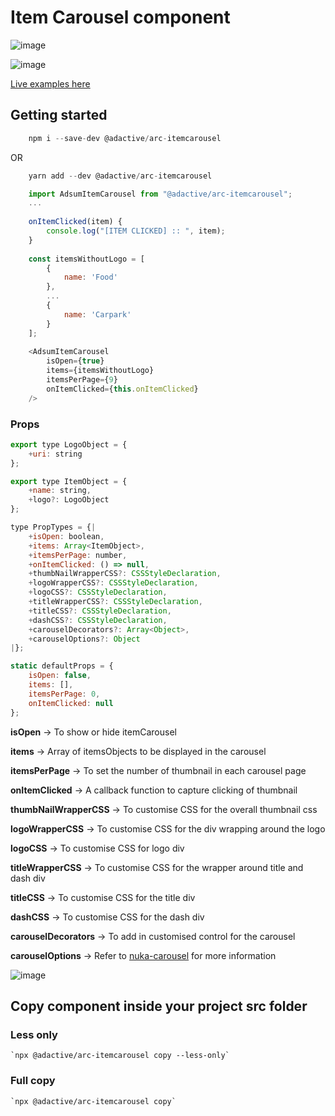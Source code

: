 # Item Carousel component

![image](https://user-images.githubusercontent.com/8574893/40462128-371b5d20-5f41-11e8-8202-575b7ffd6012.png)

![image](https://user-images.githubusercontent.com/8574893/40462162-4ef20dea-5f41-11e8-8f7f-ee13cbec9dd2.png)

[Live examples here](https://adactivesas.github.io/adsum-react-components/packages/adsum-itemCarousel/examples/)

## Getting started

```javascript
    npm i --save-dev @adactive/arc-itemcarousel
```
OR
```javascript
    yarn add --dev @adactive/arc-itemcarousel
```

```javascript
    import AdsumItemCarousel from "@adactive/arc-itemcarousel";
    ...
    
    onItemClicked(item) {
        console.log("[ITEM CLICKED] :: ", item);
    }
    
    const itemsWithoutLogo = [
        {
            name: 'Food'
        },
        ...
        {
            name: 'Carpark'
        }
    ];
    
    <AdsumItemCarousel
        isOpen={true}
        items={itemsWithoutLogo}
        itemsPerPage={9}
        onItemClicked={this.onItemClicked}
    />
```

### Props

```javascript
export type LogoObject = {
    +uri: string
};

export type ItemObject = {
    +name: string,
    +logo?: LogoObject
};

type PropTypes = {|
    +isOpen: boolean,
    +items: Array<ItemObject>,
    +itemsPerPage: number,
    +onItemClicked: () => null,
    +thumbNailWrapperCSS?: CSSStyleDeclaration,
    +logoWrapperCSS?: CSSStyleDeclaration,
    +logoCSS?: CSSStyleDeclaration,
    +titleWrapperCSS?: CSSStyleDeclaration,
    +titleCSS?: CSSStyleDeclaration,
    +dashCSS?: CSSStyleDeclaration,
    +carouselDecorators?: Array<Object>,
    +carouselOptions?: Object
|};

static defaultProps = {
    isOpen: false,
    items: [],
    itemsPerPage: 0,
    onItemClicked: null
};
```
**isOpen** -> To show or hide itemCarousel

**items** -> Array of itemsObjects to be displayed in the carousel

**itemsPerPage** -> To set the number of thumbnail in each carousel page

**onItemClicked** -> A callback function to capture clicking of thumbnail

**thumbNailWrapperCSS** -> To customise CSS for the overall thumbnail css

**logoWrapperCSS** -> To customise CSS for the div wrapping around the logo

**logoCSS** -> To customise CSS for logo div 

**titleWrapperCSS** -> To customise CSS for the wrapper around title and dash div

**titleCSS** -> To customise CSS for the title div 

**dashCSS** -> To customise CSS for the dash div

**carouselDecorators** -> To add in customised control for the carousel

**carouselOptions** -> Refer to [nuka-carousel](http://kenwheeler.github.io/nuka-carousel/#/) for more information 

![image](https://user-images.githubusercontent.com/8574893/40462559-089edeac-5f43-11e8-8a6a-05a48ca9f2a3.png)

## Copy component inside your project src folder  

### Less only
    `npx @adactive/arc-itemcarousel copy --less-only`
    
### Full copy
    `npx @adactive/arc-itemcarousel copy`
